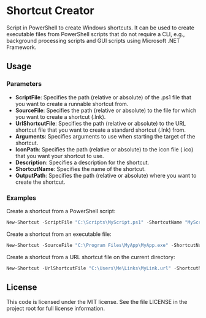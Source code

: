 # Shortcut Creator

Script in PowerShell to create Windows shortcuts. It can be used to create executable files from PowerShell scripts that do not require a CLI, e.g., background processing scripts and GUI scripts using Microsoft .NET Framework. 

## Usage

### Parameters

- **ScriptFile**: Specifies the path (relative or absolute) of the .ps1 file that you want to create a runnable shortcut from.
- **SourceFile**: Specifies the path (relative or absolute) to the file for which you want to create a shortcut (.lnk).
- **UrlShortcutFile**: Specifies the path (relative or absolute) to the URL shortcut file that you want to create a standard shortcut (.lnk) from.
- **Arguments**: Specifies arguments to use when starting the target of the shortcut.
- **IconPath**: Specifies the path (relative or absolute) to the icon file (.ico) that you want your shortcut to use.
- **Description**: Specifies a description for the shortcut.
- **ShortcutName**: Specifies the name of the shortcut.
- **OutputPath**: Specifies the path (relative or absolute) where you want to create the shortcut.

### Examples

Create a shortcut from a PowerShell script:

```powershell
New-Shortcut -ScriptFile "C:\Scripts\MyScript.ps1" -ShortcutName "MyScript"
```

Create a shortcut from an executable file:

```powershell
New-Shortcut -SourceFile "C:\Program Files\MyApp\MyApp.exe" -ShortcutName "MyApp" -IconPath "C:\Program Files\MyApp\MyAppIcon.ico"
```

Create a shortcut from a URL shortcut file on the current directory:

```powershell
New-Shortcut -UrlShortcutFile "C:\Users\Me\Links\MyLink.url" -ShortcutName "MyLink" -OutputPath .
```

## License

This code is licensed under the MIT license. See the file LICENSE in the project root for full license information.

